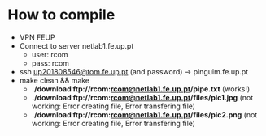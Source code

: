 # How to compile

* VPN FEUP
* Connect to server netlab1.fe.up.pt
    * user: rcom
    * pass: rcom
* ssh up201808546@tom.fe.up.pt (and password) -> pinguim.fe.up.pt
* make clean && make
    * **./download ftp://rcom:rcom@netlab1.fe.up.pt/pipe.txt** (works!)
    * **./download ftp://rcom:rcom@netlab1.fe.up.pt/files/pic1.jpg** (not working: Error creating file, Error transfering file)
    * **./download ftp://rcom:rcom@netlab1.fe.up.pt/files/pic2.png** (not working: Error creating file, Error transfering file)